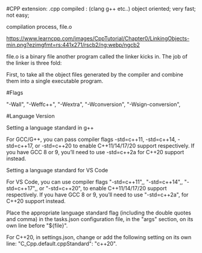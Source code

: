 #CPP
extension: .cpp 
compiled : (clang g++ etc..)
object oriented;
very fast;
not easy;

compilation process, file.o

https://www.learncpp.com/images/CppTutorial/Chapter0/LinkingObjects-min.png?ezimgfmt=rs:441x271/rscb2/ng:webp/ngcb2

file.o is a binary file another program called the linker kicks in. The job of the linker is three fold:

First, to take all the object files generated by the compiler and combine them into a single executable program.


#Flags

"-Wall",
"-Weffc++",
"-Wextra",
"-Wconversion",
"-Wsign-conversion",


#Language Version

Setting a language standard in g++

For GCC/G++, you can pass compiler flags -std=c++11, -std=c++14, -std=c++17, or -std=c++20 to enable C++11/14/17/20 support respectively. If you have GCC 8 or 9, you’ll need to use -std=c++2a for C++20 support instead.

Setting a language standard for VS Code

For VS Code, you can use compiler flags "-std=c++11",, "-std=c++14",, "-std=c++17",, or "-std=c++20", to enable C++11/14/17/20 support respectively. If you have GCC 8 or 9, you’ll need to use "-std=c++2a", for C++20 support instead.

Place the appropriate language standard flag (including the double quotes and comma) in the tasks.json configuration file, in the "args" section, on its own line before "${file}".

For C++20, in settings.json, change or add the following setting on its own line: "C_Cpp.default.cppStandard": "c++20".

